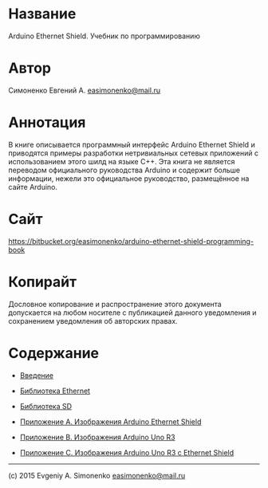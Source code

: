 # Название

Arduino Ethernet Shield. Учебник по программированию

# Автор

Симоненко Евгений А. <easimonenko@mail.ru>

# Аннотация

В книге описывается программный интерфейс Arduino Ethernet Shield и
приводятся примеры разработки нетривиальных сетевых приложений с
использованием этого шилд на языке C++. Эта книга не является переводом
официального руководства Arduino и содержит больше информации, нежели
это официальное руководство, размещённое на сайте Arduino.

# Сайт

https://bitbucket.org/easimonenko/arduino-ethernet-shield-programming-book

# Копирайт

Дословное копирование и распространение этого документа допускается на любом
носителе с публикацией данного уведомления и сохранением уведомления об
авторских правах.

# Содержание

- [Введение](/intro.markdown)

- [Библиотека Ethernet](/ethernet-library.markdown)

- [Библиотека SD](/sd-library.markdown)

- [Приложение A. Изображения Arduino Ethernet Shield](/appendix-a.markdown)

- [Приложение B. Изображения Arduino Uno R3](/appendix-b.markdown)

- [Приложение C. Изображения Arduino Uno R3 с Ethernet Shield](/appendix-c.markdown)

---

(c) 2015 Evgeniy A. Simonenko <easimonenko@mail.ru>
